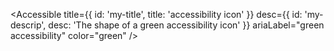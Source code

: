 <Accessible
  title={{ id: 'my-title', title: 'accessibility icon' }}
  desc={{ id: 'my-descrip', desc: 'The shape of a green accessibility icon' }}
  ariaLabel="green accessibility"
  color="green"
/>